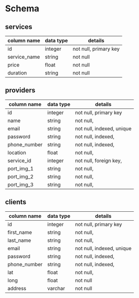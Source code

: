 # Schema

## services
column name          | data type | details
---------------------|-----------|-----------------------
id                   | integer   | not null, primary key
service_name         | string    | not null
price                | float     | not null
duration             | string    | not null


## providers
column name          | data type | details
---------------------|-----------|-----------------------
id                   | integer   | not null, primary key
name                 | string    | not null,
email                | string    | not null, indexed, unique
password             | string    | not null, indexed,
phone_number         | string    | not null, indexed,
location             | float     | not null,
service_id           | integer   | not null, foreign key,
port_img_1           | string    | not null,
port_img_2           | string    | not null,
port_img_3           | string    | not null,


## clients
column name          | data type | details
---------------------|-----------|-----------------------
id                   | integer   | not null, primary key
first_name           | string    | not null,
last_name            | string    | not null,
email                | string    | not null, indexed, unique
password             | string    | not null, indexed,
phone_number         | string    | not null, indexed,
lat                  | float     | not null,
long                 | float     | not null
address              | varchar   | not null 